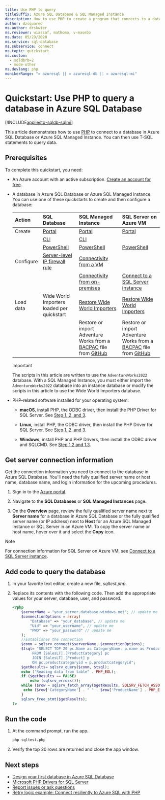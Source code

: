 ```yaml
---
title: Use PHP to query
titleSuffix: Azure SQL Database & SQL Managed Instance
description: How to use PHP to create a program that connects to a database in Azure SQL Database or Azure SQL Managed Instance, and query it using T-SQL statements.
author: dzsquared
ms.author: drskwier
ms.reviewer: wiassaf, mathoma, v-masebo
ms.date: 05/29/2020
ms.service: sql-database
ms.subservice: connect
ms.topic: quickstart
ms.custom:
  - sqldbrb=2
  - mode-other
ms.devlang: php
monikerRange: "= azuresql || = azuresql-db || = azuresql-mi"
---
```

# Quickstart: Use PHP to query a database in Azure SQL Database
[!INCLUDE[appliesto-sqldb-sqlmi](../includes/appliesto-sqldb-sqlmi.md)]

This article demonstrates how to use [PHP](https://php.net/manual/en/intro-whatis.php) to connect to a database in Azure SQL Database or Azure SQL Managed Instance. You can then use T-SQL statements to query data.

## Prerequisites

To complete this quickstart, you need:

- An Azure account with an active subscription. [Create an account for free](https://azure.microsoft.com/free/?ref=microsoft.com&utm_source=microsoft.com&utm_medium=docs&utm_campaign=visualstudio).
- A database in Azure SQL Database or Azure SQL Managed Instance. You can use one of these quickstarts to create and then configure a database:

  | Action | SQL Database | SQL Managed Instance | SQL Server on Azure VM |
  |:--- |:--- |:---|:---|
  | Create| [Portal](single-database-create-quickstart.md) | [Portal](../managed-instance/instance-create-quickstart.md) | [Portal](../virtual-machines/windows/sql-vm-create-portal-quickstart.md)
  || [CLI](scripts/create-and-configure-database-cli.md) | [CLI](https://medium.com/azure-sqldb-managed-instance/working-with-sql-managed-instance-using-azure-cli-611795fe0b44) |
  || [PowerShell](scripts/create-and-configure-database-powershell.md) | [PowerShell](../managed-instance/scripts/create-configure-managed-instance-powershell.md) | [PowerShell](../virtual-machines/windows/sql-vm-create-powershell-quickstart.md)
  | Configure | [Server-level IP firewall rule](firewall-create-server-level-portal-quickstart.md)| [Connectivity from a VM](../managed-instance/connect-vm-instance-configure.md)|
  |||[Connectivity from on-premises](../managed-instance/point-to-site-p2s-configure.md) | [Connect to a SQL Server instance](../virtual-machines/windows/sql-vm-create-portal-quickstart.md)
  |Load data|Wide World Importers loaded per quickstart|[Restore Wide World Importers](../managed-instance/restore-sample-database-quickstart.md) | [Restore Wide World Importers](../managed-instance/restore-sample-database-quickstart.md) |
  |||Restore or import Adventure Works from a [BACPAC](database-import.md) file from [GitHub](https://github.com/Microsoft/sql-server-samples/tree/master/samples/databases/adventure-works)| Restore or import Adventure Works from a [BACPAC](database-import.md) file from [GitHub](https://github.com/Microsoft/sql-server-samples/tree/master/samples/databases/adventure-works)|





  > [!IMPORTANT]
  > The scripts in this article are written to use the `AdventureWorks2022` database. With a SQL Managed Instance, you must either import the `AdventureWorks2022` database into an instance database or modify the scripts in this article to use the Wide World Importers database.

- PHP-related software installed for your operating system:

  - **macOS**, install PHP, the ODBC driver, then install the PHP Driver for SQL Server. See [Step 1, 2, and 3](/sql/connect/php/installation-tutorial-linux-mac).

  - **Linux**, install PHP, the ODBC driver, then install the PHP Driver for SQL Server. See [Step 1, 2, and 3](/sql/connect/php/installation-tutorial-linux-mac).

  - **Windows**, install PHP and PHP Drivers, then install the ODBC driver and SQLCMD. See [Step 1.2 and 1.3](https://www.microsoft.com/sql-server/developer-get-started/php/windows/).

## Get server connection information

Get the connection information you need to connect to the database in Azure SQL Database. You'll need the fully qualified server name or host name, database name, and login information for the upcoming procedures.

1. Sign in to the [Azure portal](https://portal.azure.com/).

2. Navigate to the **SQL Databases**  or **SQL Managed Instances** page.

3. On the **Overview** page, review the fully qualified server name next to **Server name** for a database in Azure SQL Database or the fully qualified server name (or IP address) next to **Host** for an Azure SQL Managed Instance or SQL Server in an Azure VM. To copy the server name or host name, hover over it and select the **Copy** icon.

> [!NOTE]
> For connection information for SQL Server on Azure VM, see [Connect to a SQL Server instance](../virtual-machines/windows/sql-vm-create-portal-quickstart.md#connect-to-sql-server).

## Add code to query the database

1. In your favorite text editor, create a new file, *sqltest.php*.  

1. Replace its contents with the following code. Then add the appropriate values for your server, database, user, and password.

   ```PHP
   <?php
       $serverName = "your_server.database.windows.net"; // update me
       $connectionOptions = array(
           "Database" => "your_database", // update me
           "Uid" => "your_username", // update me
           "PWD" => "your_password" // update me
       );
       //Establishes the connection
       $conn = sqlsrv_connect($serverName, $connectionOptions);
       $tsql= "SELECT TOP 20 pc.Name as CategoryName, p.name as ProductName
            FROM [SalesLT].[ProductCategory] pc
            JOIN [SalesLT].[Product] p
            ON pc.productcategoryid = p.productcategoryid";
       $getResults= sqlsrv_query($conn, $tsql);
       echo ("Reading data from table" . PHP_EOL);
       if ($getResults == FALSE)
           echo (sqlsrv_errors());
       while ($row = sqlsrv_fetch_array($getResults, SQLSRV_FETCH_ASSOC)) {
        echo ($row['CategoryName'] . " " . $row['ProductName'] . PHP_EOL);
       }
       sqlsrv_free_stmt($getResults);
   ?>
   ```

## Run the code

1. At the command prompt, run the app.

   ```bash
   php sqltest.php
   ```

1. Verify the top 20 rows are returned and close the app window.

## Next steps

- [Design your first database in Azure SQL Database](design-first-database-tutorial.md)
- [Microsoft PHP Drivers for SQL Server](https://github.com/Microsoft/msphpsql/)
- [Report issues or ask questions](https://github.com/Microsoft/msphpsql/issues)
- [Retry logic example: Connect resiliently to Azure SQL with PHP](/sql/connect/php/step-4-connect-resiliently-to-sql-with-php)
